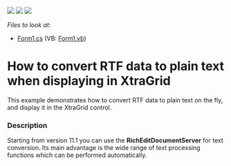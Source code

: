 <!-- default badges list -->
![](https://img.shields.io/endpoint?url=https://codecentral.devexpress.com/api/v1/VersionRange/128609505/11.1.4%2B)
[![](https://img.shields.io/badge/Open_in_DevExpress_Support_Center-FF7200?style=flat-square&logo=DevExpress&logoColor=white)](https://supportcenter.devexpress.com/ticket/details/E1772)
[![](https://img.shields.io/badge/📖_How_to_use_DevExpress_Examples-e9f6fc?style=flat-square)](https://docs.devexpress.com/GeneralInformation/403183)
<!-- default badges end -->
<!-- default file list -->
*Files to look at*:

* [Form1.cs](./CS/WindowsApplication289/Form1.cs) (VB: [Form1.vb](./VB/WindowsApplication289/Form1.vb))
<!-- default file list end -->
# How to convert RTF data to plain text when displaying in XtraGrid


<p>This example demonstrates how to convert RTF data to plain text on the fly, and display it in the XtraGrid control.</p>


<h3>Description</h3>

<p>Starting from version 11.1 you can use the <strong>R</strong><strong>i</strong><strong>chEdit</strong><strong>Document</strong><strong>Server</strong> for text conversion<strong>. </strong><strong> </strong>Its main advantage is the wide range of text processing functions which can be performed automatically.</p>

<br/>


